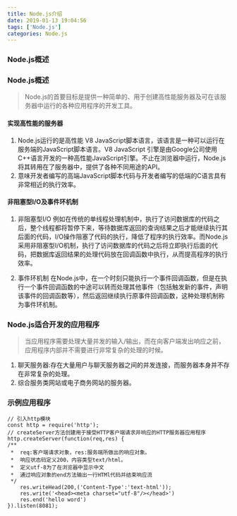 ```yaml
---
title: Node.js介绍
date: 2019-01-13 19:04:56
tags: ['Node.js']
categories: Node.js
---
```

### Node.js概述
<!-- more -->

### Node.js概述
> Node.js的首要目标是提供一种简单的、用于创建高性能服务器及可在该服务器中运行的各种应用程序的开发工具。

#### 实现高性能的服务器
1. Node.js运行的是高性能 V8 JavaScript脚本语言，该语言是一种可以运行在服务端的JavaScript脚本语言。V8 JavaScript 引擎是由Google公司使用C++语言开发的一种高性能JavaScript引擎。不止在浏览器中运行，Node.js将其转用在了服务器中，提供了各种不同用途的API。
2.  意味开发者编写的高端JavaScript脚本代码与开发者编写的低端的C语言具有非常相近的执行效率。

#### 非阻塞型I/O及事件环机制
1. 非阻塞型I/O
例如在传统的单线程处理机制中，执行了访问数据库的代码之后，整个线程都将暂停下来，等待数据库返回的查询结果之后才能继续执行其后面的代码，I/O操作阻塞了代码的执行，降低了程序的执行效率。而Node.js采用非阻塞型I/O机制，执行了访问数据库的代码之后将立即执行后面的代码，把数据库返回结果的处理代码放在回调函数中执行，从而提高程序的执行效率。

2. 事件环机制
在Node.js中，在一个时刻只能执行一个事件回调函数，但是在执行一个事件回调函数的中途可以转而处理其他事件（包括触发新的事件，声明该事件的回调函数等），然后返回继续执行原事件回调函数，这种处理机制称为事件环机制。

### Node.js适合开发的应用程序
> 当应用程序需要处理大量并发的输入/输出，而在向客户端发出响应之前，应用程序内部并不需要进行非常复杂的处理的时候。

1. 聊天服务器:存在大量用户与聊天服务器之间的并发连接，而服务器本身并不存在非常复杂的处理。
2. 综合服务类网站或电子商务网站的服务器。

### 示例应用程序
```
// 引入http模块
const http = require('http');
// createServer方法创建用于接受HTTP客户端请求并响应的HTTP服务器应用程序
http.createServer(function(req,res) {
/**
 *  req:客户端请求对象，res:服务端所做出的响应对象。
 *  响应状态码定义200，内容类型text/html。
 *  定义utf-8为了在浏览器中显示中文
 *  通过响应对象的end方法输出一行HTMl代码并结束响应流
 */
    res.writeHead(200,('Content-Type':'text-html'));
    res.write('<head><meta charset="utf-8"/></head>')
    res.end('hello word')
}).listen(8081);

```
